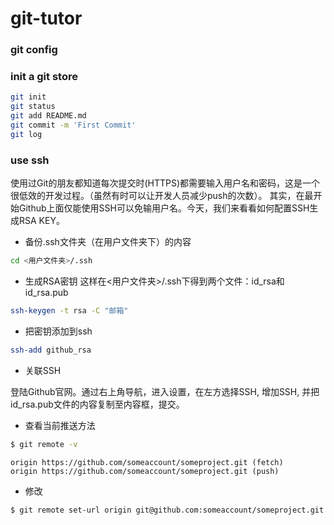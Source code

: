 git-tutor
=========

### git config

### init a git store

```bash
git init
git status
git add README.md
git commit -m 'First Commit'
git log
```

### use ssh

使用过Git的朋友都知道每次提交时(HTTPS)都需要输入用户名和密码，这是一个很低效的开发过程。（虽然有时可以让开发人员减少push的次数）。
其实，在最开始Github上面仅能使用SSH可以免输用户名。今天，我们来看看如何配置SSH生成RSA KEY。

* 备份.ssh文件夹（在用户文件夹下）的内容

```bash
cd <用户文件夹>/.ssh
```

* 生成RSA密钥
    这样在<用户文件夹>/.ssh下得到两个文件：id_rsa和id_rsa.pub

```bash
ssh-keygen -t rsa -C "邮箱"
```

* 把密钥添加到ssh

```bash
ssh-add github_rsa
```

* 关联SSH

登陆Github官网。通过右上角导航，进入设置，在左方选择SSH, 增加SSH, 并把id_rsa.pub文件的内容复制至内容框，提交。

* 查看当前推送方法

```bash
$ git remote -v
```
    origin https://github.com/someaccount/someproject.git (fetch)
    origin https://github.com/someaccount/someproject.git (push)

* 修改

```bash
$ git remote set-url origin git@github.com:someaccount/someproject.git
```
